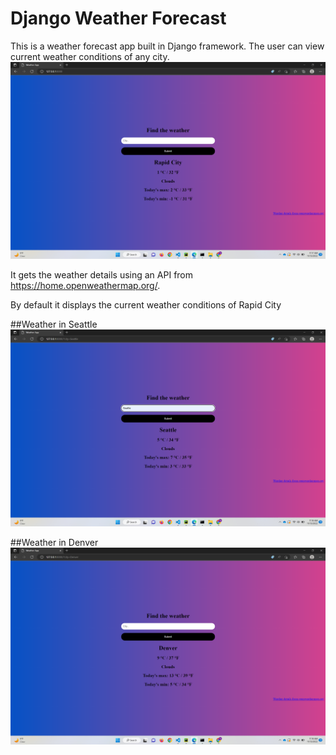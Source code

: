 # Django Weather Forecast


This is a weather forecast app built in Django framework. The user can view current weather conditions of any city.
![Rapid City](SampleOutput/Screenshot1.png)

It gets the weather details using an API from https://home.openweathermap.org/.

By default it displays the current weather conditions of Rapid City


##Weather in Seattle
![Rapid City](SampleOutput/Screenshot2.png)



##Weather in Denver
![Rapid City](SampleOutput/Screenshot3.png)


